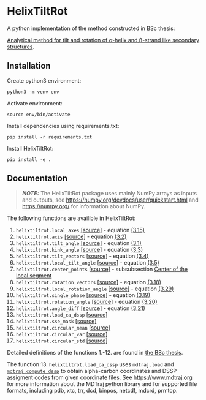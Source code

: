 # HelixTiltRot

A python implementation of the method constructed in BSc thesis:

[Analytical method for tilt and rotation of
α-helix and β-strand like secondary
structures](https://github.com/SakariPirnes/helixtiltrot/blob/main/documentation-BSc_pirnes.pdf).

## Installation

Create python3 environment:

    python3 -m venv env
    
Activate environment:

    source env/bin/activate

Install dependencies using requirements.txt:

    pip install -r requirements.txt

Install HelixTiltRot:

    pip install -e .
    
    
## Documentation

> **_NOTE:_** The HelixTiltRot package uses mainly NumPy arrays as inputs and outputs, see https://numpy.org/devdocs/user/quickstart.html and https://numpy.org/ for information about NumPy.


The following functions are availible in HelixTiltRot:
1. `helixtiltrot.local_axes` [\[source\]](https://github.com/SakariPirnes/helixtiltrot/blob/main/helixtiltrot/core.py) - equation [(3.15)](https://github.com/SakariPirnes/helixtiltrot/blob/main/documentation-BSc_pirnes.pdf)
2. `helixtiltrot.axis` [\[source\]](https://github.com/SakariPirnes/helixtiltrot/blob/main/helixtiltrot/core.py) - equation [(3.2)](https://github.com/SakariPirnes/helixtiltrot/blob/main/documentation-BSc_pirnes.pdf)
3. `helixtiltrot.tilt_angle` [\[source\]](https://github.com/SakariPirnes/helixtiltrot/blob/main/helixtiltrot/core.py) - equation [(3.1)](https://github.com/SakariPirnes/helixtiltrot/blob/main/documentation-BSc_pirnes.pdf)
4. `helixtiltrot.kink_angle` [\[source\]](https://github.com/SakariPirnes/helixtiltrot/blob/main/helixtiltrot/core.py) - equation [(3.3)](https://github.com/SakariPirnes/helixtiltrot/blob/main/documentation-BSc_pirnes.pdf)
5. `helixtiltrot.tilt_vectors` [\[source\]](https://github.com/SakariPirnes/helixtiltrot/blob/main/helixtiltrot/core.py) - equation [(3.4)](https://github.com/SakariPirnes/helixtiltrot/blob/main/documentation-BSc_pirnes.pdf)
6. `helixtiltrot.local_tilt_angle` [\[source\]](https://github.com/SakariPirnes/helixtiltrot/blob/main/helixtiltrot/core.py) - equation [(3.5)](https://github.com/SakariPirnes/helixtiltrot/blob/main/documentation-BSc_pirnes.pdf)
7. `helixtiltrot.center_points` [\[source\]](https://github.com/SakariPirnes/helixtiltrot/blob/main/helixtiltrot/core.py) - subsubsection [Center of the local segment](https://github.com/SakariPirnes/helixtiltrot/blob/main/documentation-BSc_pirnes.pdf)
8. `helixtiltrot.rotation_vectors` [\[source\]](https://github.com/SakariPirnes/helixtiltrot/blob/main/helixtiltrot/core.py) - equation [(3.18)](https://github.com/SakariPirnes/helixtiltrot/blob/main/documentation-BSc_pirnes.pdf)
9. `helixtiltrot.local_rotation_angle` [\[source\]](https://github.com/SakariPirnes/helixtiltrot/blob/main/helixtiltrot/core.py) - equation [(3.29)](https://github.com/SakariPirnes/helixtiltrot/blob/main/documentation-BSc_pirnes.pdf)
10. `helixtiltrot.single_phase` [\[source\]](https://github.com/SakariPirnes/helixtiltrot/blob/main/helixtiltrot/core.py) - equation [(3.19)](https://github.com/SakariPirnes/helixtiltrot/blob/main/documentation-BSc_pirnes.pdf)
11. `helixtiltrot.rotation_angle` [\[source\]](https://github.com/SakariPirnes/helixtiltrot/blob/main/helixtiltrot/core.py) - equation [(3.20)](https://github.com/SakariPirnes/helixtiltrot/blob/main/documentation-BSc_pirnes.pdf)
12. `helixtiltrot.angle_diff` [\[source\]](https://github.com/SakariPirnes/helixtiltrot/blob/main/helixtiltrot/core.py) - equation [(3.21)](https://github.com/SakariPirnes/helixtiltrot/blob/main/documentation-BSc_pirnes.pdf)
13. `helixtiltrot.load_ca_dssp` [\[source\]](https://github.com/SakariPirnes/helixtiltrot/blob/main/helixtiltrot/core.py)
14. `helixtiltrot.sse_mask` [\[source\]](https://github.com/SakariPirnes/helixtiltrot/blob/main/helixtiltrot/core.py)
15. `helixtiltrot.circular_mean` [\[source\]](https://github.com/SakariPirnes/helixtiltrot/blob/main/helixtiltrot/core.py)
16. `helixtiltrot.circular_var` [\[source\]](https://github.com/SakariPirnes/helixtiltrot/blob/main/helixtiltrot/core.py)
17. `helixtiltrot.circular_std` [\[source\]](https://github.com/SakariPirnes/helixtiltrot/blob/main/helixtiltrot/core.py)

Detailed definitions of the functions 1.-12. are found in [the BSc thesis](https://github.com/SakariPirnes/helixtiltrot/blob/main/documentation-BSc_pirnes.pdf).

The function 13. `helixtiltrot.load_ca_dssp` uses `mdtraj.load` and [`mdtraj.compute_dssp`](https://www.mdtraj.org/1.9.8.dev0/api/generated/mdtraj.compute_dssp.html?highlight=dssp#mdtraj.compute_dssp) to obtain alpha-carbon coordinates and DSSP assigment codes from given coordinate files. See https://www.mdtraj.org for more information about the MDTraj python library and for supported file formats, including pdb, xtc, trr, dcd, binpos, netcdf, mdcrd, prmtop.
